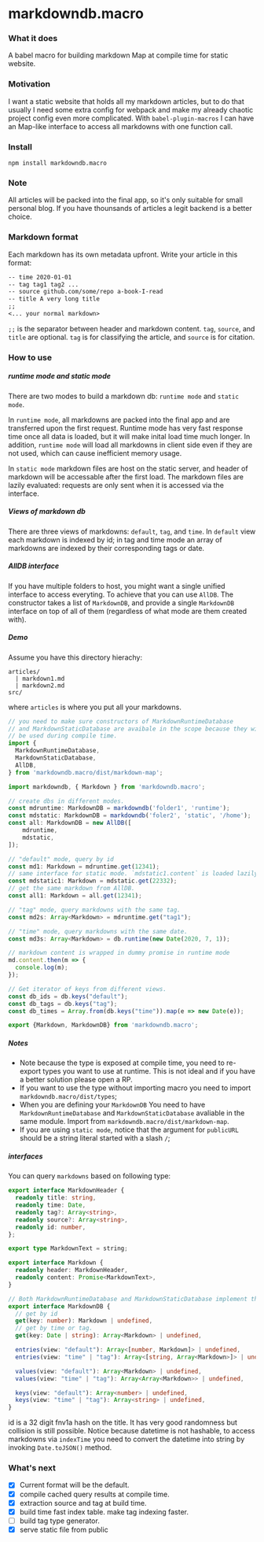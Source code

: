 # markdowndb.macro

### What it does
A babel macro for building markdown Map at compile time for static website.

### Motivation
I want a static website that holds all my markdown articles, but to do that usually I need some extra config for webpack and make my already chaotic project config even more complicated. With `babel-plugin-macros` I can have an Map-like interface to access all markdowns with one function call.

### Install
`npm install markdowndb.macro`

### Note
All articles will be packed into the final app, so it's only suitable for small personal blog. If you have thounsands of articles a legit backend is a better choice.

### Markdown format
Each markdown has its own metadata upfront. Write your article in this format:
```markdown
-- time 2020-01-01
-- tag tag1 tag2 ...
-- source github.com/some/repo a-book-I-read
-- title A very long title
;;
<... your normal markdown>
```
 `;;` is the separator between header and markdown content. `tag`, `source`, and `title` are optional. `tag` is for classifying the article, and `source` is for citation.

### How to use
##### runtime mode and static mode
There are two modes to build a markdown db: `runtime mode` and `static mode`.

In `runtime mode`, all markdowns are packed into the final app and are transferred upon the first request. Runtime mode has very fast response time once all data is loaded, but it will make inital load time much longer. In addition, `runtime mode` will load all markdowns in client side even if they are not used, which can cause inefficient memory usage.

In `static mode` markdown files are host on the static server, and header of markdown will be accessable after the first load. The markdown files are lazily evaluated: requests are only sent when it is accessed via the interface.

##### Views of markdown db
There are three views of markdowns: `default`, `tag`, and `time`. In `default` view each markdown is indexed by id; in tag and time mode an array of markdowns are indexed by their corresponding tags or date.

##### AllDB interface
If you have multiple folders to host, you might want a single unified interface to access everyting. To achieve that you can use `AllDB`. The constructor takes a list of `MarkdownDB`, and provide a single `MarkdownDB` interface on top of all of them (regardless of what mode are them created with).

##### Demo
Assume you have this directory hierachy:
```
articles/
  | markdown1.md
  | markdown2.md
src/
```
where `articles` is where you put all your markdowns.


```typescript
// you need to make sure constructors of MarkdownRuntimeDatabase
// and MarkdownStaticDatabase are avaibale in the scope because they will
// be used during compile time.
import {
  MarkdownRuntimeDatabase,
  MarkdownStaticDatabase,
  AllDB,
} from 'markdowndb.macro/dist/markdown-map';

import markdowndb, { Markdown } from 'markdowndb.macro';

// create dbs in different modes.
const mdruntime: MarkdownDB = markdowndb('folder1', 'runtime');
const mdstatic: MarkdownDB = markdowndb('foler2', 'static', '/home');
const all: MarkdownDB = new AllDB([
    mdruntime,
    mdstatic,
]);

// "default" mode, query by id
const md1: Markdown = mdruntime.get(12341);
// same interface for static mode. `mdstatic1.content` is loaded lazily,
const mdstatic1: Markdown = mdstatic.get(22332);
// get the same markdown from AllDB.
const all1: Markdown = all.get(12341);

// "tag" mode, query markdowns with the same tag.
const md2s: Array<Markdown> = mdruntime.get("tag1");

// "time" mode, query markdowns with the same date.
const md3s: Array<Markdown> = db.runtime(new Date(2020, 7, 1));

// markdown content is wrapped in dummy promise in runtime mode
md.content.then(m => {
  console.log(m);
});

// Get iterator of keys from different views.
const db_ids = db.keys("default");
const db_tags = db.keys("tag");
const db_times = Array.from(db.keys("time")).map(e => new Date(e));

export {Markdown, MarkdownDB} from 'markdowndb.macro';
```

##### Notes
- Note because the type is exposed at compile time, you need to re-export types you want to use at runtime. This is not ideal and if you have a better solution please open a RP.
- If you want to use the type without importing macro you need to import `markdowndb.macro/dist/types`;
- When you are defining your `MarkdownDB` You need to have `MarkdownRuntimeDatabase` and `MarkdownStaticDatabase` avaliable in the same module. Import from `markdowndb.macro/dist/markdown-map`.
- If you are using `static mode`, notice that the argument for `publicURL` should be a string literal started with a slash `/`;

##### interfaces
You can query `markdowns` based on following type:
```typescript
export interface MarkdownHeader {
  readonly title: string,
  readonly time: Date,
  readonly tag?: Array<string>,
  readonly source?: Array<string>,
  readonly id: number,
};

export type MarkdownText = string;

export interface Markdown {
  readonly header: MarkdownHeader,
  readonly content: Promise<MarkdownText>,
}

// Both MarkdownRuntimeDatabase and MarkdownStaticDatabase implement this interface.
export interface MarkdownDB {
  // get by id
  get(key: number): Markdown | undefined,
  // get by time or tag.
  get(key: Date | string): Array<Markdown> | undefined,

  entries(view: "default"): Array<[number, Markdown]> | undefined,
  entries(view: "time" | "tag"): Array<[string, Array<Markdown>]> | undefined,

  values(view: "default"): Array<Markdown> | undefined,
  values(view: "time" | "tag"): Array<Array<Markdown>> | undefined,

  keys(view: "default"): Array<number> | undefined,
  keys(view: "time" | "tag"): Array<string> | undefined,
}
```
id is a 32 digit fnv1a hash on the title. It has very good randomness but collision is still possible. Notice because datetime is not hashable, to access markdowns via `indexTime` you need to convert the datetime into string by invoking `Date.toJSON()` method.

### What's next
* [x] Current format will be the default.
* [x] compile cached query results at compile time.
* [x] extraction source and tag at build time.
* [x] build time fast index table. make tag indexing faster.
* [ ] build tag type generator.
* [x] serve static file from public
